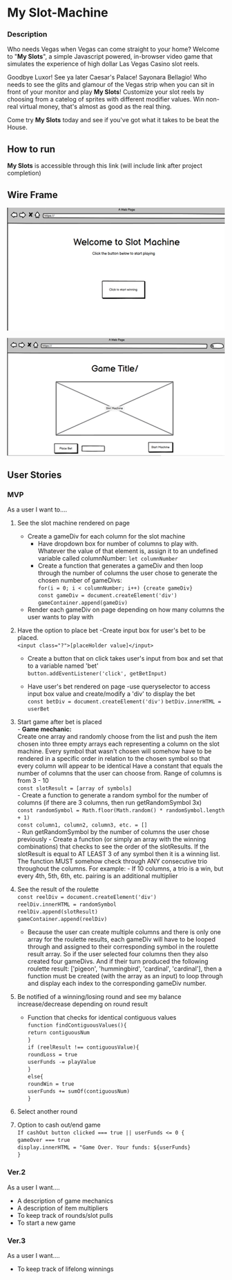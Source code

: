 
# My Slot-Machine

### Description

Who needs Vegas when Vegas can come straight to your home? Welcome to "**My Slots**", a simple Javascript powered, in-browser video game that simulates the experience of high dollar Las Vegas Casino slot reels. 

Goodbye Luxor! See ya later Caesar's Palace! Sayonara Bellagio! Who needs to see the glits and glamour of the Vegas strip when you can sit in front of your monitor and play **My Slots**! Customize your slot reels by choosing from a catelog of sprites with different modifier values. Win non-real virtual money, that's almost as good as the real thing. 

Come try **My Slots** today and see if you've got what it takes to be beat the House.


## How to run

**My Slots** is accessible through this link (will include link after project completion)

## Wire Frame

![Landing Page](Wire-Frame-loadingPage.png)

![Game Page](Wire-Frame-gamePage.png)



## User Stories

### MVP

As a user I want to....

1. See the slot machine rendered on page
    - Create a gameDiv for each column for the slot machine
        - Have dropdown box for number of columns to play with. Whatever the value of that element is, assign it to an undefined variable called columnNumber: 
        `let columnNumber`
        - Create a function that generates a gameDiv and then loop through the number of columns the user chose to generate the chosen number of gameDivs: <br>
        `for(i = 0; i < columnNumber; i++) {create gameDiv}` <br>
         `const gameDiv = document.createElement('div')` <br>
         `gameContainer.append(gameDiv)`
    - Render each gameDiv on page depending on how many columns the user wants to play with

2. Have the option to place bet
    -Create input box for user's bet to be placed. <br>
        `<input class="?">[placeHolder value]</input>`
    - Create a button that on click takes user's input from box and set that to a variable named 'bet' <br>
        `button.addEventListener('click', getBetInput)`
         
    - Have user's bet rendered on page 
        -use queryselector to access input box value and create/modify a 'div' to display the bet    
            `const betDiv = document.createElement('div')`
            `betDiv.innerHTML = userBet`

3. Start game after bet is placed <br>
       - **Game mechanic:** <br>
          Create one array and randomly choose from the list and push the item chosen into three empty arrays each representing a column on the slot machine. Every symbol that wasn't chosen will somehow have to be rendered in a specific order in relation to the chosen symbol so that every column will appear to be identical
                Have a constant that equals the number of columns that the user can choose from. Range of columns is from 3 - 10 <br>
                `const slotResult = [array of symbols]` <br>
                - Create a function to generate a random symbol for the number of columns (if there are 3 columns, then run getRandomSymbol 3x) <br>
                    `const randomSymbol = Math.floor(Math.random() * randomSymbol.length + 1)` <br>
                    `const column1, column2, column3, etc. = []` <br>
                - Run getRandomSymbol by the number of columns the user chose previously
                - Create a function (or simply an array with the winning combinations) that checks to see the order of the slotResults. If the slotResult is equal to AT LEAST 3 of any symbol then it is a winning list. The function MUST somehow check through ANY consecutive trio throughout the columns. For example:
                    - If 10 columns, a trio is a win, but every 4th, 5th, 6th, etc. pairing is an additional multiplier

4. See the result of the roulette <br>
    `const reelDiv = document.createElement('div')` <br>
    `reelDiv.innerHTML = randomSymbol` <br>
    `reelDiv.append(slotResult)` <br>
    `gameContainer.append(reelDiv)`
    - Because the user can create multiple columns and there is only one array for the roulette results, each gameDiv will have to be looped through and assigned to their corresponding symbol in the roulette result array. So if the user selected four columns then they also created four gameDivs. And if their turn produced the following roulette result: ['pigeon', 'hummingbird', 'cardinal', 'cardinal'], then a function must be created (with the array as an input) to loop through and display each index to the corresponding gameDiv number.
    
5. Be notified of a winning/losing round and see my balance increase/decrease depending on round result
    - Function that checks for identical contiguous values <br>
     `function findContiguousValues(){` <br>
            `return contiguousNum` <br>
        `}` <br>
    `if (reelResult !== contiguousValue){` <br>
        `roundLoss = true` <br>
        `userFunds -= playValue` <br>
    `}` <br>
    `else{` <br>
        `roundWin = true` <br>
        `userFunds += sumOf(contiguousNum)` <br>
        `}` <br>
6. Select another round
7. Option to cash out/end game <br>
    `If cashOut button clicked === true || userFunds <= 0 {` <br>
        `gameOver === true` <br>
        `display.innerHTML = "Game Over. Your funds: ${userFunds}` <br>
        `}`
    

### Ver.2

As a user I want....

- A description of game mechanics
- A description of item multipliers
- To keep track of rounds/slot pulls
- To start a new game

### Ver.3

As a user I want....

- To keep track of lifelong winnings


